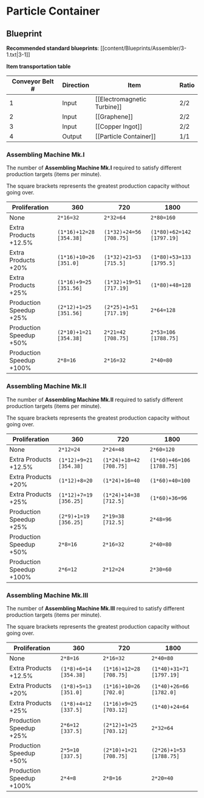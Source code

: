 # Particle Container

## Blueprint

**Recommended standard blueprints**: [[content/Blueprints/Assembler/3-1.txt|3-1]]

**Item transportation table**

| Conveyor Belt # | Direction | Item                        | Ratio |
| --------------- | --------- | --------------------------- | ----- |
| 1               | Input     | [[Electromagnetic Turbine]] | 2/2   |
| 2               | Input     | [[Graphene]]                | 2/2   |
| 3               | Input     | [[Copper Ingot]]            | 2/2   |
| 4               | Output    | [[Particle Container]]      | 1/1   |

### Assembling Machine Mk.I

The number of **Assembling Machine Mk.I** required to satisfy different production targets (items per minute).

The square brackets represents the greatest production capacity without going over.

| Proliferation            | 360                     | 720                     | 1800                      |
| ------------------------ | ----------------------- | ----------------------- | ------------------------- |
| None                     | `2*16=32`               | `2*32=64`               | `2*80=160`                |
| Extra Products +12.5%    | `(1*16)+12=28 [354.38]` | `(1*32)+24=56 [708.75]` | `(1*80)+62=142 [1797.19]` |
| Extra Products +20%      | `(1*16)+10=26 [351.0]`  | `(1*32)+21=53 [715.5]`  | `(1*80)+53=133 [1795.5]`  |
| Extra Products +25%      | `(1*16)+9=25 [351.56]`  | `(1*32)+19=51 [717.19]` | `(1*80)+48=128`           |
| Production Speedup +25%  | `(2*12)+1=25 [351.56]`  | `(2*25)+1=51 [717.19]`  | `2*64=128`                |
| Production Speedup +50%  | `(2*10)+1=21 [354.38]`  | `2*21=42 [708.75]`      | `2*53=106 [1788.75]`      |
| Production Speedup +100% | `2*8=16`                | `2*16=32`               | `2*40=80`                 |

### Assembling Machine Mk.II

The number of **Assembling Machine Mk.II** required to satisfy different production targets (items per minute).

The square brackets represents the greatest production capacity without going over.

| Proliferation            | 360                    | 720                     | 1800                      |
| ------------------------ | ---------------------- | ----------------------- | ------------------------- |
| None                     | `2*12=24`              | `2*24=48`               | `2*60=120`                |
| Extra Products +12.5%    | `(1*12)+9=21 [354.38]` | `(1*24)+18=42 [708.75]` | `(1*60)+46=106 [1788.75]` |
| Extra Products +20%      | `(1*12)+8=20`          | `(1*24)+16=40`          | `(1*60)+40=100`           |
| Extra Products +25%      | `(1*12)+7=19 [356.25]` | `(1*24)+14=38 [712.5]`  | `(1*60)+36=96`            |
| Production Speedup +25%  | `(2*9)+1=19 [356.25]`  | `2*19=38 [712.5]`       | `2*48=96`                 |
| Production Speedup +50%  | `2*8=16`               | `2*16=32`               | `2*40=80`                 |
| Production Speedup +100% | `2*6=12`               | `2*12=24`               | `2*30=60`                 |

### Assembling Machine Mk.III

The number of **Assembling Machine Mk.III** required to satisfy different production targets (items per minute).

The square brackets represents the greatest production capacity without going over.

| Proliferation            | 360                   | 720                     | 1800                     |
| ------------------------ | --------------------- | ----------------------- | ------------------------ |
| None                     | `2*8=16`              | `2*16=32`               | `2*40=80`                |
| Extra Products +12.5%    | `(1*8)+6=14 [354.38]` | `(1*16)+12=28 [708.75]` | `(1*40)+31=71 [1797.19]` |
| Extra Products +20%      | `(1*8)+5=13 [351.0]`  | `(1*16)+10=26 [702.0]`  | `(1*40)+26=66 [1782.0]`  |
| Extra Products +25%      | `(1*8)+4=12 [337.5]`  | `(1*16)+9=25 [703.12]`  | `(1*40)+24=64`           |
| Production Speedup +25%  | `2*6=12 [337.5]`      | `(2*12)+1=25 [703.12]`  | `2*32=64`                |
| Production Speedup +50%  | `2*5=10 [337.5]`      | `(2*10)+1=21 [708.75]`  | `(2*26)+1=53 [1788.75]`  |
| Production Speedup +100% | `2*4=8`               | `2*8=16`                | `2*20=40`                |
